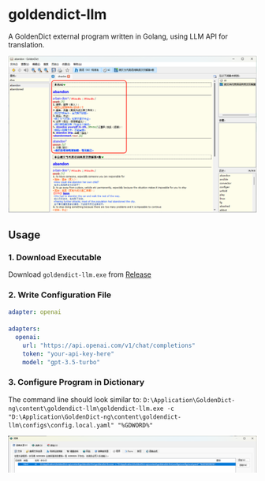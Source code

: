 # goldendict-llm

A GoldenDict external program written in Golang, using LLM API for translation.

![](./resources/preview.png)

## Usage

### 1. Download Executable

Download `goldendict-llm.exe` from [Release](https://github.com/gitsang/goldendict-llm/releases/latest)

### 2. Write Configuration File

```yaml
adapter: openai

adapters:
  openai:
    url: "https://api.openai.com/v1/chat/completions"
    token: "your-api-key-here"
    model: "gpt-3.5-turbo"
```

### 3. Configure Program in Dictionary

The command line should look similar to: `D:\Application\GoldenDict-ng\content\goldendict-llm\goldendict-llm.exe -c "D:\Application\GoldenDict-ng\content\goldendict-llm\configs\config.local.yaml" "%GDWORD%"`

![](./resources/add-external-program.png)
